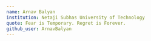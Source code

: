 ```yaml
---
name: Arnav Balyan
institution: Netaji Subhas University of Technology
quote: Fear is Temporary. Regret is Forever.
github_user: ArnavBalyan
---
```

